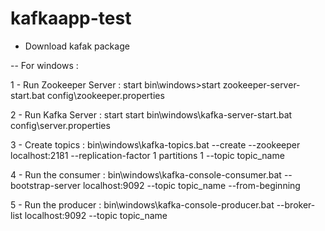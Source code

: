 # kafkaapp-test

- Download kafak package 

--   For windows :

  1 - Run Zookeeper Server : start bin\windows>start zookeeper-server-start.bat config\zookeeper.properties 
  
  2 - Run Kafka Server : start start bin\windows\kafka-server-start.bat config\server.properties
  
  3 - Create topics : bin\windows\kafka-topics.bat --create --zookeeper localhost:2181 --replication-factor 1 partitions 1 --topic topic_name
  
  4 - Run the consumer : bin\windows\kafka-console-consumer.bat --bootstrap-server localhost:9092 --topic topic_name --from-beginning
  
  5 - Run the producer : bin\windows\kafka-console-producer.bat --broker-list localhost:9092 --topic topic_name
  
  
